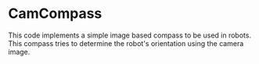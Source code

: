 # CamCompass
This code implements a simple image based compass to be used in robots. This compass tries to determine the robot's orientation using the camera image.
